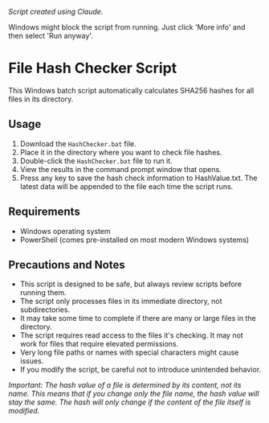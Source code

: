 *Script created using Claude.*

Windows might block the script from running. Just click 'More info' and then select 'Run anyway'.

# File Hash Checker Script
This Windows batch script automatically calculates SHA256 hashes for all files in its directory.

## Usage
1. Download the `HashChecker.bat` file.
2. Place it in the directory where you want to check file hashes.
3. Double-click the `HashChecker.bat` file to run it.
4. View the results in the command prompt window that opens.
5. Press any key to save the hash check information to HashValue.txt. The latest data will be appended to the file each time the script runs.

## Requirements
- Windows operating system
- PowerShell (comes pre-installed on most modern Windows systems)

## Precautions and Notes
- This script is designed to be safe, but always review scripts before running them.
- The script only processes files in its immediate directory, not subdirectories.
- It may take some time to complete if there are many or large files in the directory.
- The script requires read access to the files it's checking. It may not work for files that require elevated permissions.
- Very long file paths or names with special characters might cause issues.
- If you modify the script, be careful not to introduce unintended behavior.

*Important: The hash value of a file is determined by its content, not its name. This means that if you change only the file name, the hash value will stay the same. The hash will only change if the content of the file itself is modified.*
